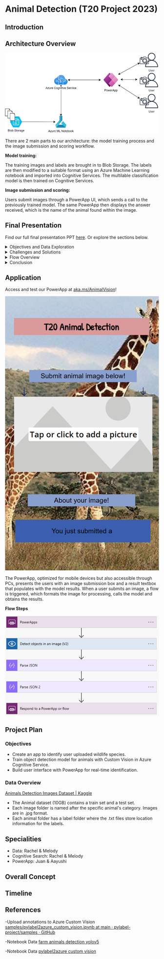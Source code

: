 # Animal Detection (T20 Project 2023)

## Introduction

## Architecture Overview
 ![image](Images/Architecture.jpg)  

   

There are 2 main parts to our architecture: the model training process and the image submission and scoring workflow. 

**Model training:**    

The training images and labels are brought in to Blob Storage. The labels are then modified to a suitable format using an Azure Machine Learning notebook and imported into Cognitive Services. The multilable classification model is then trained on Cognitive Services. 

**Image submission and scoring:**  

Users submit images through a PowerApp UI, which sends a call to the previously trained model. The same PowerApp then displays the answer received, which is the name of the animal found within the image. 

## Final Presentation

Find our full final presentation PPT [here](https://microsoft-my.sharepoint.com/:p:/p/aayushimehta/IQGK-2yNJfliR4pt6TAdf-OmAapqmytEqZkPyOEI2KyBdZ4). Or explore the sections below.
<details>
 <summary>Objectives and Data Exploration</summary>
 <img src="https://github.com/raccchel/T20_2023Spring/blob/main/Images/Slides/Slide3.JPG" name="image-name">
 <img src="https://github.com/raccchel/T20_2023Spring/blob/main/Images/Slides/Slide4.JPG" name="image-name">
 <img src="https://github.com/raccchel/T20_2023Spring/blob/main/Images/Slides/Slide5.JPG" name="image-name">
</details>

<details>
 <summary>Challenges and Solutions</summary>
 <ul>
  <li>
<details>
 <summary>Data</summary>
 <img src="https://github.com/raccchel/T20_2023Spring/blob/main/Images/Slides/Slide8.JPG" name="image-name">
 <img src="https://github.com/raccchel/T20_2023Spring/blob/main/Images/Slides/Slide9.JPG" name="image-name">
</details>
  </li>
  <li>
 <details>
  <summary>AI/Cognitive Service</summary>
  <img src="https://github.com/raccchel/T20_2023Spring/blob/main/Images/Slides/Slide10.JPG" name="image-name">
  <img src="https://github.com/raccchel/T20_2023Spring/blob/main/Images/Slides/Slide11.JPG" name="image-name">
  <img src="https://github.com/raccchel/T20_2023Spring/blob/main/Images/Slides/Slide12.JPG" name="image-name">
 </details>
  </li>
  <li>
 <details>
  <summary>PowerApps/Flow</summary>
  <img src="https://github.com/raccchel/T20_2023Spring/blob/main/Images/Slides/Slide13.JPG" name="image-name">
 </details>
  </li>
 </ul>
</details>

<details>
 <summary>Flow Overview</summary>
 <img src="https://github.com/raccchel/T20_2023Spring/blob/main/Images/Slides/Slide15.JPG" name="image-name">
</details>

<details>
 <summary>Conclusion</summary>
 <img src="https://github.com/raccchel/T20_2023Spring/blob/main/Images/Slides/Slide17.JPG" name="image-name">
 <img src="https://github.com/raccchel/T20_2023Spring/blob/main/Images/Slides/Slide18.JPG" name="image-name">
</details>



## Application
Access and test our PowerApp at [aka.ms/AnimalVision](https://aka.ms/AnimalVision)!


 ![image](Images/HomeScreen.png)  

 The PowerApp, optimized for mobile devices but also accessible through PCs, presents the users with an image submission box and a result textbox that populates with the model results. When a user submits an image, a flow is triggered, which formats the image for processing, calls the model and obtains the results.  

 **Flow Steps**
 
 ![image](Images/Flow.png)  
 





## Project Plan
### Objectives
- Create an app to identify user uploaded wildlife species.
- Train object detection model for animals with Custom Vision in Azure Cognitive Service.
- Build user interface with PowerApp for real-time identification.

### Data Overview
[Animals Detection Images Dataset | Kaggle](https://www.kaggle.com/datasets/antoreepjana/animals-detection-images-dataset)

- The Animal dataset (10GB) contains a train set and a test set. 
- Each image folder is named after the specific animal's category. Images are in .jpg format. 
- Each animal folder has a label folder where the .txt files store location information for the labels.


## Specialities
- Data: Rachel & Melody
- Cognitive Search: Rachel & Melody
- PowerApp: Juan & Aayushi

## Overall Concept

## Timeline

## References
-Upload annotations to Azure Custom Vision [samples/pylabel2azure_custom_vision.ipynb at main · pylabel-project/samples · GitHub](https://github.com/raccchel/T20_2023Spring/assets/97638746/42bc0f10-5c08-4c5c-8f32-782896f910a9)

-Notebook Data [farm animals detection yolov5](https://www.kaggle.com/code/majdikarim/farm-animals-detection-yolov5)

-Notebook Data [pylabel2azure custom vision](https://github.com/pylabel-project/samples/blob/main/pylabel2azure_custom_vision.ipynb)



